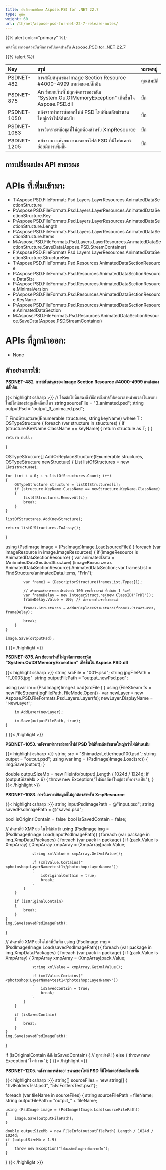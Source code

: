 ```yaml
---
title: บันทึกการอัปเดต Aspose.PSD for .NET 22.7
type: คู่มือ
weight: 60
url: /th/net/aspose-psd-for-net-22-7-release-notes/
---
```


{{% alert color="primary" %}}

หน้านี้ประกอบด้วยบันทึกการอัปเดตสำหรับ [Aspose.PSD for .NET 22.7](https://www.nuget.org/packages/Aspose.PSD/)

{{% /alert %}}

|**Key**|**สรุป**|**หมวดหมู่**|
| :- | :- | :- |
|PSDNET-482|การสนับสนุนของ Image Section Resource #4000-4999 แหล่งของปลั๊กอิน|คุณสมบัติ|
|PSDNET-875|An ข้อยกเว้นที่ไม่ถูกจัดการของชนิด "System.OutOfMemoryException" เกิดขึ้นใน Aspose.PSD.dll|บั๊ก|
|PSDNET-1050|หลังจากทำการส่งออกไฟล์ PSD ไฟล์ที่ผลลัพธ์ขนาดใหญ่กว่าไฟล์ต้นฉบับ|บั๊ก|
|PSDNET-1083|การวิเคราะห์ข้อมูลที่ไม่ถูกต้องสำหรับ XmpResource|บั๊ก|
|PSDNET-1205|หลังจากการส่งออก ขนาดของไฟล์ PSD ที่มีโฟลเดอร์ย่อยมีการเพิ่มขึ้น|บั๊ก|


## **การเปลี่ยนแปลง API สาธารณะ**
# **APIs ที่เพิ่มเข้ามา:**
- T:Aspose.PSD.FileFormats.Psd.Layers.LayerResources.AnimatedDataSectionStructure
- P:Aspose.PSD.FileFormats.Psd.Layers.LayerResources.AnimatedDataSectionStructure.Key
- P:Aspose.PSD.FileFormats.Psd.Layers.LayerResources.AnimatedDataSectionStructure.Length
- P:Aspose.PSD.FileFormats.Psd.Layers.LayerResources.AnimatedDataSectionStructure.Items
- M:Aspose.PSD.FileFormats.Psd.Layers.LayerResources.AnimatedDataSectionStructure.SaveData(Aspose.PSD.StreamContainer)
- F:Aspose.PSD.FileFormats.Psd.Layers.LayerResources.AnimatedDataSectionStructure.StructureKey
- T:Aspose.PSD.FileFormats.Psd.Resources.AnimatedDataSectionResource
- P:Aspose.PSD.FileFormats.Psd.Resources.AnimatedDataSectionResource.DataSize
- P:Aspose.PSD.FileFormats.Psd.Resources.AnimatedDataSectionResource.MinimalVersion
- P:Aspose.PSD.FileFormats.Psd.Resources.AnimatedDataSectionResource.KeyName
- P:Aspose.PSD.FileFormats.Psd.Resources.AnimatedDataSectionResource.AnimatedDataSection
- M:Aspose.PSD.FileFormats.Psd.Resources.AnimatedDataSectionResource.SaveData(Aspose.PSD.StreamContainer)


# **APIs ที่ถูกนำออก:**
- None


## **ตัวอย่างการใช้:**

**PSDNET-482. การสนับสนุนของ Image Section Resource #4000-4999 แหล่งของปลั๊กอิน**

{{< highlight csharp >}}
// โค้ดต่อไปนี้แสดงถึงวิธีการตั้งค่า/อัปเดตเวลาหน่วยเวลาในกรอบไทม์ไลน์ของข้อมูลที่เคลื่อนไหว
string sourceFile = "3_animated.psd";
string outputPsd = "output_3_animated.psd";

T FindStructure<T>(IEnumerable<OSTypeStructure> structures, string keyName) where T : OSTypeStructure
{
    foreach (var structure in structures)
    {
        if (structure.KeyName.ClassName == keyName)
        {
            return structure as T;
        }
    }

    return null;
}

OSTypeStructure[] AddOrReplaceStructure(IEnumerable<OSTypeStructure> structures, OSTypeStructure newStructure)
{
    List<OSTypeStructure> listOfStructures = new List<OSTypeStructure>(structures);

    for (int i = 0; i < listOfStructures.Count; i++)
    {
        OSTypeStructure structure = listOfStructures[i];
        if (structure.KeyName.ClassName == newStructure.KeyName.ClassName)
        {
            listOfStructures.RemoveAt(i);
            break;
        }
    }

    listOfStructures.Add(newStructure);

    return listOfStructures.ToArray();
}

using (PsdImage image = (PsdImage)Image.Load(sourceFile))
{
    foreach (var imageResource in image.ImageResources)
    {
        if (imageResource is AnimatedDataSectionResource)
        {
            var animatedData =
            (AnimatedDataSectionStructure) (imageResource as AnimatedDataSectionResource).AnimatedDataSection;
            var framesList = FindStructure<ListStructure>(animatedData.Items, "FrIn");

            var frame1 = (DescriptorStructure)framesList.Types[1];

            // สร้างเรคอร์ดการชะลอเฟรมด้วยค่า 100 เซนตี้เซคอนด์ ที่เท่ากับ 1 วินาที
            var frameDelay = new IntegerStructure(new ClassID("FrDl"));
            frameDelay.Value = 100; // ตั้งค่าเวลาในเซนตี้เซคอนด์

            frame1.Structures = AddOrReplaceStructure(frame1.Structures, frameDelay);

            break;
        }
    }

    image.Save(outputPsd);
}
{{< /highlight >}}

**PSDNET-875. An ข้อยกเว้นที่ไม่ถูกจัดการของชนิด "System.OutOfMemoryException" เกิดขึ้นใน Aspose.PSD.dll**

{{< highlight csharp >}}
string srcFile = "001-.psd";
string jpgFilePath = "T_0003.jpg";
string outputFilePath = "output_newPsd.psd";

using (var im = (PsdImage)Image.Load(srcFile))
{
    using (FileStream fs = new FileStream(jpgFilePath, FileMode.Open))
    {
        var newLayer = new Aspose.PSD.FileFormats.Psd.Layers.Layer(fs);
        newLayer.DisplayName = "NewLayer";

        im.AddLayer(newLayer);

        im.Save(outputFilePath, true);   
    }
}
{{< /highlight >}}

**PSDNET-1050. หลังจากทำการส่งออกไฟล์ PSD ไฟล์ที่ผลลัพธ์ขนาดใหญ่กว่าไฟล์ต้นฉบับ**

{{< highlight csharp >}}
string src = "ShimadzuLetterhead100.psd";
string output = "output.psd";
using (var img = (PsdImage)Image.Load(src))
{
    img.Save(output);
}

double outputSizeMb = new FileInfo(output).Length / 1024d / 1024d;
if (outputSizeMb > 6)
{
    throw new Exception("ไฟล์ผลลัพธ์ใหญ่กว่าที่ควรจะเป็น");
}
{{< /highlight >}}

**PSDNET-1083. การวิเคราะห์ข้อมูลที่ไม่ถูกต้องสำหรับ XmpResource**

{{< highlight csharp >}}
string inputPsdImagePath = @"input.psd";
string savedPsdImagePath = @"saved.psd";

bool isOriginalContain = false;
bool isSavedContain = false;

// ค้นหาคีย์ XMP ย่อ ในไฟล์นำเข้า
using (PsdImage img = (PsdImage)Image.Load(inputPsdImagePath))
{
    foreach (var package in img.XmpData.Packages)
    {
        foreach (var pack in package)
        {
            if (pack.Value is XmpArray)
            {
                XmpArray xmpArray = (XmpArray)pack.Value;

                string xmlValue = xmpArray.GetXmlValue();

                if (xmlValue.Contains("<photoshop:LayerName>test1</photoshop:LayerName>"))
                {
                    isOriginalContain = true;
                    break;
                }
            }
        }

        if (isOriginalContain)
        {
            break;
        }
    }
    img.Save(savedPsdImagePath);
}

// ค้นหาคีย์ XMP ย่อในไฟล์ที่บันทึก
using (PsdImage img = (PsdImage)Image.Load(savedPsdImagePath))
{
    foreach (var package in img.XmpData.Packages)
    {
        foreach (var pack in package)
        {
            if (pack.Value is XmpArray)
            {
                XmpArray xmpArray = (XmpArray)pack.Value;

                string xmlValue = xmpArray.GetXmlValue();

                if (xmlValue.Contains("<photoshop:LayerName>test1</photoshop:LayerName>"))
                {
                    isSavedContain = true;
                    break;
                }
            }
        }

        if (isSavedContain)
        {
            break;
        }
    }
    img.Save(savedPsdImagePath);
}

if (isOriginalContain && isSavedContain)
{
    // ทุกอย่างดี!
}
else
{
    throw new Exception("ไม่ทำงาน");
}
{{< /highlight >}}

**PSDNET-1205. หลังจากการส่งออก ขนาดของไฟล์ PSD ที่มีโฟลเดอร์ย่อยมีการเพิ่ม**

{{< highlight csharp >}}
string[] sourceFiles = new string[] { "1lvlFoldersTest.psd", "5lvlFoldersTest.psd"};

foreach (var fileName in sourceFiles)
{
    string sourceFilePath = fileName;
    string outputFilePath = "output_" + fileName;

    using (PsdImage image = (PsdImage)Image.Load(sourceFilePath))
    {
        image.Save(outputFilePath);
    }

    double outputSizeMb = new FileInfo(outputFilePath).Length / 1024d / 1024d;
    if (outputSizeMb > 1.9)
    {
        throw new Exception("ไฟล์ผลลัพธ์ใหญ่กว่าที่ควรจะเป็น");
    }
}
{{< /highlight >}}

